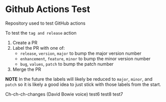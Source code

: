 # Github Actions Test
Repository used to test GitHub actions

To test the `tag and release` action
1. Create a PR
1. Label the PR with one of:
   - `release`, `version`, `major` to bump the major version number
   - `enhancement`, `feature`, `minor` to bump the minor version number
   - `bug`, `values`, `patch` to bump the patch number
1. Merge the PR
   
**NOTE** In the future the labels will likely be reduced to `major`, `minor`, and `patch` so it is likely a good idea to just stick with those labels from the start.


Ch-ch-ch-changes (David Bowie voice)
test6
test8
test7
